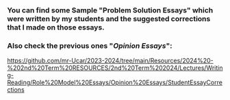 
### You can find some Sample "Problem Solution Essays" which were written by my students and the suggested corrections that I made on those essays.
### Also check the previous ones "_Opinion Essays_":
https://github.com/mr-Ucar/2023-2024/tree/main/Resources/2024%20-%202nd%20Term%20RESOURCES/2nd%20Term%202024/Lectures/Writing-Reading/Role%20Model%20Essays/Opinion%20Essays/StudentEssayCorrections
